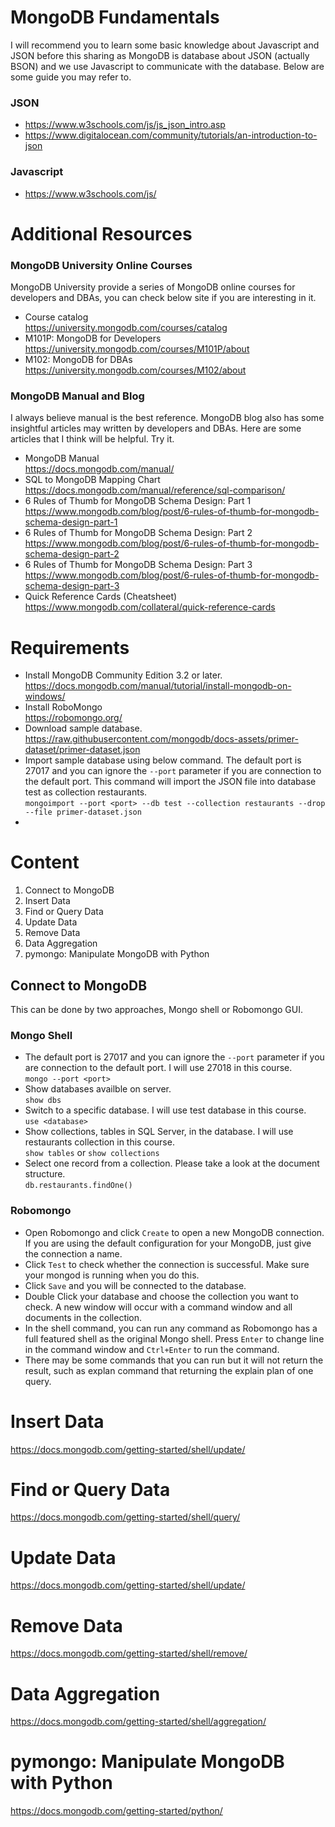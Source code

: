 # MongoDB Fundamentals

I will recommend you to learn some basic knowledge about Javascript and JSON before this sharing as MongoDB is database about JSON (actually BSON) and we use Javascript to communicate with the database. Below are some guide you may refer to.

### JSON
* https://www.w3schools.com/js/js_json_intro.asp
* https://www.digitalocean.com/community/tutorials/an-introduction-to-json

### Javascript
* https://www.w3schools.com/js/

# Additional Resources

### MongoDB University Online Courses
MongoDB University provide a series of MongoDB online courses for developers and DBAs, you can check below site if you are interesting in it.

* Course catalog
  <br>https://university.mongodb.com/courses/catalog
* M101P: MongoDB for Developers
  <br>https://university.mongodb.com/courses/M101P/about
* M102: MongoDB for DBAs
  <br>https://university.mongodb.com/courses/M102/about
  
### MongoDB Manual and Blog

I always believe manual is the best reference. MongoDB blog also has some insightful articles may written by developers and DBAs. Here are some articles that I think will be helpful. Try it.

* MongoDB Manual
  <br>https://docs.mongodb.com/manual/
* SQL to MongoDB Mapping Chart
  <br>https://docs.mongodb.com/manual/reference/sql-comparison/
* 6 Rules of Thumb for MongoDB Schema Design: Part 1
  <br>https://www.mongodb.com/blog/post/6-rules-of-thumb-for-mongodb-schema-design-part-1
* 6 Rules of Thumb for MongoDB Schema Design: Part 2
  <br>https://www.mongodb.com/blog/post/6-rules-of-thumb-for-mongodb-schema-design-part-2
* 6 Rules of Thumb for MongoDB Schema Design: Part 3
  <br>https://www.mongodb.com/blog/post/6-rules-of-thumb-for-mongodb-schema-design-part-3
* Quick Reference Cards (Cheatsheet)
  <br>https://www.mongodb.com/collateral/quick-reference-cards

# Requirements

* Install MongoDB Community Edition 3.2 or later.
  <br>https://docs.mongodb.com/manual/tutorial/install-mongodb-on-windows/
* Install RoboMongo
  <br>https://robomongo.org/
* Download sample database.
  <br>https://raw.githubusercontent.com/mongodb/docs-assets/primer-dataset/primer-dataset.json
* Import sample database using below command. The default port is 27017 and you can ignore the `--port` parameter if you are connection to the default port. This command will import the JSON file into database test as collection restaurants.
  <br>`mongoimport --port <port> --db test --collection restaurants --drop --file primer-dataset.json`
* 

# Content
1. Connect to MongoDB
2. Insert Data
3. Find or Query Data
4. Update Data
5. Remove Data
6. Data Aggregation
7. pymongo: Manipulate MongoDB with Python

## Connect to MongoDB

This can be done by two approaches, Mongo shell or Robomongo GUI.

### Mongo Shell
* The default port is 27017 and you can ignore the `--port` parameter if you are connection to the default port. I will use 27018 in this course.
  <br>`mongo --port <port>`
* Show databases availble on server.
  <br>`show dbs`
* Switch to a specific database. I will use test database in this course.
  <br>`use <database>`
* Show collections, tables in SQL Server, in the database. I will use restaurants collection in this course.
  <br>`show tables` or `show collections`
* Select one record from a collection. Please take a look at the document structure.
  <br>`db.restaurants.findOne()`

### Robomongo
* Open Robomongo and click `Create` to open a new MongoDB connection. If you are using the default configuration for your MongoDB, just give the connection a name.
* Click `Test` to check whether the connection is successful. Make sure your mongod is running when you do this.
* Click `Save` and you will be connected to the database.
* Double Click your database and choose the collection you want to check. A new window will occur with a command window and all documents in the collection.
* In the shell command, you can run any command as Robomongo has a full featured shell as the original Mongo shell. Press `Enter` to change line in the command window and `Ctrl+Enter` to run the command.
* There may be some commands that you can run but it will not return the result, such as explan command that returning the explain plan of one query.

# Insert Data
https://docs.mongodb.com/getting-started/shell/update/

# Find or Query Data
https://docs.mongodb.com/getting-started/shell/query/

# Update Data
https://docs.mongodb.com/getting-started/shell/update/

# Remove Data
https://docs.mongodb.com/getting-started/shell/remove/

# Data Aggregation
https://docs.mongodb.com/getting-started/shell/aggregation/

# pymongo: Manipulate MongoDB with Python
https://docs.mongodb.com/getting-started/python/
